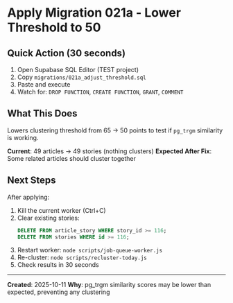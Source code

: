 # Apply Migration 021a - Lower Threshold to 50

## Quick Action (30 seconds)

1. Open Supabase SQL Editor (TEST project)
2. Copy `migrations/021a_adjust_threshold.sql`
3. Paste and execute
4. Watch for: `DROP FUNCTION`, `CREATE FUNCTION`, `GRANT`, `COMMENT`

## What This Does

Lowers clustering threshold from 65 → 50 points to test if `pg_trgm` similarity is working.

**Current**: 49 articles → 49 stories (nothing clusters)
**Expected After Fix**: Some related articles should cluster together

## Next Steps

After applying:
1. Kill the current worker (Ctrl+C)
2. Clear existing stories:
   ```sql
   DELETE FROM article_story WHERE story_id >= 116;
   DELETE FROM stories WHERE id >= 116;
   ```
3. Restart worker: `node scripts/job-queue-worker.js`
4. Re-cluster: `node scripts/recluster-today.js`
5. Check results in 30 seconds

---

**Created**: 2025-10-11
**Why**: pg_trgm similarity scores may be lower than expected, preventing any clustering
